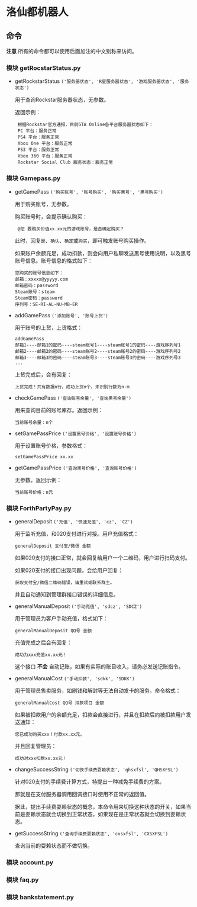 # 洛仙都机器人

## 命令
**注意** 所有的命令都可以使用后面加注的中文别称来访问。

### 模块 getRocstarStatus.py
- getRockstarStatus `('服务器状态', 'R星服务器状态', '游戏服务器状态', '服务状态')`
  
  用于查询Rockstar服务器状态，无参数。
  
  返回示例：
  ```
   根据Rockstar官方通报，目前GTA Online各平台服务器状态如下：
   PC 平台：服务正常
   PS4 平台：服务正常
   Xbox One 平台：服务正常
   PS3 平台：服务正常
   Xbox 360 平台：服务正常
   Rockstar Social Club 服务状态：服务正常
   ```


### 模块 Gamepass.py
- getGamePass `('购买账号', '账号购买', '购买黑号', '黑号购买')`
  
  用于购买账号，无参数。
  
  购买账号时，会提示确认购买：
  ```
   @您 要购买价值xx.xx元的游戏账号，是否确定购买？
  ```
  此时，回复`是`、`确认`、`确定`或`购买`，即可触发账号购买操作。
  
  如果账户余额充足，成功扣款，则会向用户私聊发送黑号使用说明，以及黑号账号信息。账号信息的格式如下：
  ```
  您购买的账号信息如下：
  邮箱：xxxxx@yyyyy.com
  邮箱密码：password
  Steam账号：steam
  Steam密码：password
  序列号：SE-RI-AL-NU-MB-ER
  ```
  
- addGamePass `('添加账号', '账号上货')`
  
  用于账号的上货，上货格式：
  ```
  addGamePass
  邮箱1----邮箱1的密码----steam账号1----steam账号1的密码----游戏序列号1
  邮箱2----邮箱2的密码----steam账号2----steam账号2的密码----游戏序列号2
  邮箱3----邮箱3的密码----steam账号3----steam账号3的密码----游戏序列号3
  ...
  ```
  上货完成后，会有回复：
  ```
  上货完成！共有数据n行，成功上货n个，未识别行数为n-m
  ```
- checkGamePass `('查询账号余量', '查询黑号余量')`

  用来查询目前的账号库存。返回示例：
  ```
  当前账号余量：n个
  ```
- setGamePassPrice `('设置黑号价格', '设置账号价格')`
  
  用于设置账号价格，参数格式：
  ```
  setGamePassPrice xx.xx
  ```
- getGamePassPrice `('查询黑号价格', '查询账号价格')`

  无参数，返回示例：
  ```
  当前账号价格：n元
  ```


### 模块 ForthPartyPay.py
- generalDeposit `('充值', '快速充值', 'cz', 'CZ')`
  
  用于监听充值，和020支付进行对接。用户充值格式：
  ```
  generalDeposit 支付宝/微信 金额
  ```
  如果020支付的接口正常，就会回复给用户一个二维码，用户进行扫码支付。
  
  如果020支付的接口出现问题，会给用户回复：
  ```
  获取支付宝/微信二维码错误，请重试或联系群主。
  ```
  并且自动通知到管理群接口错误的详细信息。
- generalManualDeposit `('手动充值', 'sdcz', 'SDCZ')`
  
  用于管理员为客户手动充值，格式如下：
  ```
  generalManualDeposit QQ号 金额
  ```
  充值完成之后会有回复：
  ```
  成功为xxx充值xx.xx元！
  ```
  这个接口 **不会** 自动记账，如果有实际的账目收入，请务必发送记账指令。
- generalManualCost `('手动扣款', 'sdkk', 'SDKK')`
  
  用于管理员售卖服务，如刷钱和解封等无法自动发卡的服务。命令格式：
  ```
  generalManualCost QQ号 扣款项目 金额
  ```
  如果被扣款用户的余额充足，扣款会直接进行，并且在扣款后向被扣款用户发送通知：
  ```
  您已成功购买xxx！付款xx.xx元。
  ```
  并且回复管理员：
  ```
  成功对xxx扣款xx.xx元！
  ```
- changeSuccessString `('切换手续费耍赖状态', 'qhsxfsl', 'QHSXFSL')`
  
  针对020支付的手续费计算方式，特提出一种减免手续费的方案。
  
  那就是在支付服务器调用回调接口时使用不正常的返回值。
  
  据此，提出手续费耍赖状态的概念，本命令用来切换这种状态的开关，如果当前是耍赖状态就会切换到正常状态，如果现在是正常状态就会切换到耍赖状态。
- getSuccessString `('查询手续费耍赖状态', 'cxsxfsl', 'CXSXFSL')`
  
  查询当前的耍赖状态而不做切换。


### 模块 account.py


### 模块 faq.py


### 模块 bankstatement.py


